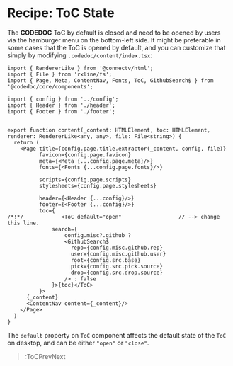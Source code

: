# Recipe: ToC State

The **CODEDOC** ToC by default is closed and need to be opened by users via the hamburger menu on the bottom-left
side. It might be preferable in some cases that the ToC is opened by default, and you can customize that simply
by modifying `.codedoc/content/index.tsx`:

```tsx | .codedoc/content/index.tsx
import { RendererLike } from '@connectv/html';
import { File } from 'rxline/fs';
import { Page, Meta, ContentNav, Fonts, ToC, GithubSearch$ } from '@codedoc/core/components';

import { config } from '../config';
import { Header } from './header';
import { Footer } from './footer';


export function content(_content: HTMLElement, toc: HTMLElement, renderer: RendererLike<any, any>, file: File<string>) {
  return (
    <Page title={config.page.title.extractor(_content, config, file)}
          favicon={config.page.favicon}
          meta={<Meta {...config.page.meta}/>}
          fonts={<Fonts {...config.page.fonts}/>}

          scripts={config.page.scripts}
          stylesheets={config.page.stylesheets}

          header={<Header {...config}/>}
          footer={<Footer {...config}/>}
          toc={
/*!*/            <ToC default="open"                  // --> change this line.
              search={
                  config.misc?.github ? 
                  <GithubSearch$
                    repo={config.misc.github.rep}
                    user={config.misc.github.user}
                    root={config.src.base}
                    pick={config.src.pick.source}
                    drop={config.src.drop.source}
                  /> : false
              }>{toc}</ToC>
          }>
      {_content}
      <ContentNav content={_content}/>
    </Page>
  )
}
```

The `default` property on `ToC` component affects the default state of the `ToC` on desktop, and can be either
`"open"` or `"close"`.



> :ToCPrevNext